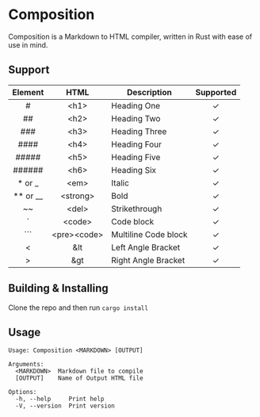 # Composition

Composition is a Markdown to HTML compiler, written in Rust with ease of use in mind.

## Support

| Element | HTML| Description | Supported |
| :-----: | :--: |-| :-------: |
| \#      | \<h1>| Heading One | &check;   |
| \#\#      | \<h2>|Heading Two| &check;   |
| \#\#\#      | \<h3>|Heading Three| &check;   |
| \#\#\#\#      | \<h4>|Heading Four| &check;   |
| \#\#\#\#\#      | \<h5>|Heading Five| &check;   |
| \#\#\#\#\#\#      | \<h6>|Heading Six| &check;   |
| * or _      | \<em>|Italic| &check;   |
|** or __   | \<strong>|Bold| &check;   |
|~~   | \<del>|Strikethrough| &check;   |
|`   | \<code>|Code block| &check;   |
|```   | \<pre>\<code>|Multiline Code block| &check;   |
|<   | &lt|Left Angle Bracket| &check;   |
|>   | &gt|Right Angle Bracket| &check;   |


## Building & Installing

Clone the repo and then run `cargo install`

## Usage

```
Usage: Composition <​MARKDOWN> [OUTPUT]

Arguments:
  <​MARKDOWN>  Markdown file to compile
  [OUTPUT]    Name of Output HTML file

Options:
  -h, --help     Print help
  -V, --version  Print version
```
